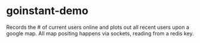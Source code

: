 goinstant-demo
==============

Records the # of current users online and plots out all recent users upon a google map. All map positing happens via sockets, reading from a redis key.
